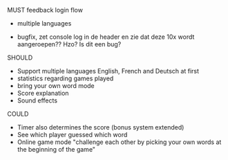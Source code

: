 MUST
feedback login flow
- multiple languages

- bugfix, zet console log in de header en zie dat deze 10x wordt aangeroepen?? Hzo? Is dit een bug?

SHOULD
- Support multiple languages English, French and Deutsch at first
- statistics regarding games played
- bring your own word mode
- Score explanation
- Sound effects

COULD
- Timer also determines the score (bonus system extended)
- See which player guessed which word
- Online game mode "challenge each other by picking your own words at the beginning of the game"
